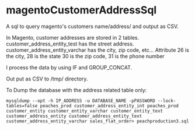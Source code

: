 magentoCustomerAddressSql
=========================

A sql to query magento's customers name/address/ and output as CSV.

In Magento, customer addresses are stored in 2 tables.
customer_address_entity_test has the street address.
customer_address_entity_varchar has the city, zip code, etc...
Attribute 26 is the city,
28 is the state
30 is the zip code,
31 is the phone number

I process the data by using IF and GROUP_CONCAT.

Out put as CSV to /tmp/ directory.

To Dump the database with the address related table only:
```
mysqldump --opt -h IP_ADDRESS -u DATABASE_NAME -pPASSWORD --lock-tables=false peaches_prod customer_address_entity_int peaches_prod customer_entity customer_entity_varchar customer_entity_text customer_address_entity customer_address_entity_text customer_address_entity_varchar sales_flat_order> peachproduction3.sql
```

